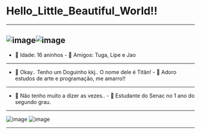 # Hello_Little_Beautiful_World!!
__________________________________________________________________________________________________________________________
![image](https://i.imgur.com/rn3E1qJ.gif)![image](https://thumbs.gfycat.com/ImpureDrearyHippopotamus-max-1mb.gif)
-------------------------------------------------------------------------------------------------------------------------
- 💖 Idade: 16 aninhos - 🌱 Amigos: Tuga, Lipe e Jao
-------------------------------------------------------------------------------------------------------------------------
- 🐶 Okay.. Tenho um Doguinho kkj.. O nome dele é Titân! - 🤔 Adoro estudos de arte e programação, me amarro!!
-------------------------------------------------------------------------------------------------------------------------
- 💬 Não tenho muito a dizer as vezes.. - 🦖 Estudante do Senac no 1 ano do segundo grau.
__________________________________________________________________________________________________________________________
![image](https://media.tenor.com/FbTWLMuy8dgAAAAj/lcv-80s-computer.gif) ![image](https://media.tenor.com/8v-QEoJksxMAAAAj/eevee-dance.gif) 
__________________________________________________________________________________________________________________________




